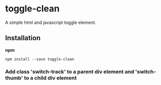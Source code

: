 # toggle-clean #

A simple html and javascript toggle element.

## Installation ##

**npm**

```
npm install --save toggle-clean 
```

### Add class 'switch-track' to a parent div element and 'switch-thumb' to a child div element
